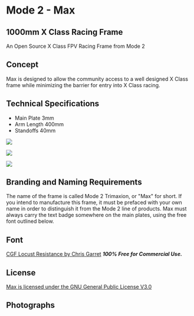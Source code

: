 # Mode 2 - Max #

## 1000mm X Class Racing Frame ##
An Open Source X Class FPV Racing Frame from Mode 2




## Concept ##
Max is designed to allow the community access to a well designed X Class frame while minimizing the barrier for entry into X Class racing.



## Technical Specifications ##


- Main Plate 3mm
- Arm Length 400mm
- Standoffs 40mm


![](https://raw.githubusercontent.com/Mode-2/Max/images/Max%20-%20Technical%20Sheet.jpg)

![](https://raw.githubusercontent.com/Mode-2/Max/images/Max%20-%20Hardware%20Guide%201.jpg)

![](https://raw.githubusercontent.com/Mode-2/Max/images/Max%20-%20Hardware%20Guide%202.jpg)

## Branding and Naming Requirements ##

The name of the frame is called Mode 2 Trimaxion, or "Max" for short. If you intend to manufacture this frame, it must be prefaced with your own name in order to distinguish it from the Mode 2 line of products.  Max must always carry the text badge somewhere on the main plates, using the free font outlined below.



## Font ##
[CGF Locust Resistance by Chris Garret](thttps://www.dafont.com/cgf-locust-resistance.font)
***100% Free for Commercial Use.***


## License ##
[Max is licensed under the GNU General Public License V3.0](https://www.gnu.org/licenses/gpl-3.0.en.html)

## Photographs ##

